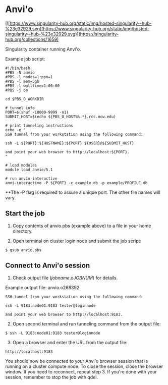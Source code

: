 # Anvi'o
[![https://www.singularity-hub.org/static/img/hosted-singularity--hub-%23e32929.svg](https://www.singularity-hub.org/static/img/hosted-singularity--hub-%23e32929.svg)](https://singularity-hub.org/collections/1659)

Singularity container running Anvi'o.

Example job script:
```
#!/bin/bash
#PBS -N anvio
#PBS -l nodes=1:ppn=1
#PBS -l mem=5gb
#PBS -l walltime=1:00:00
#PBS -j oe

cd $PBS_O_WORKDIR

# tunnel info
PORT=$(shuf -i8000-9999 -n1)
SUBMIT_HOST=$(echo ${PBS_O_HOST%%.*}.rcc.mcw.edu)

# print tunneling instructions
echo -e "
SSH tunnel from your workstation using the following command:

ssh -L ${PORT}:${HOSTNAME}:${PORT} ${USER}@${SUBMIT_HOST}

and point your web browser to http://localhost:${PORT}.
"

# load modules
module load anvio/5.1

# run anvio interactive
anvi-interactive -P ${PORT} -c example.db -p example/PROFILE.db
```
**The -P flag is required to assure a unique port. The other file names will vary.

## Start the job
1. Copy contents of anvio.pbs (example above) to a file in your home directory.

2. Open terminal on cluster login node and submit the job script:

```
$ qsub anvio.pbs
```

## Connect to Anvi'o session
1. Check output file (*jobname*.o*JOBNUM*) for details.

Example output file: anvio.o268392
```
SSH tunnel from your workstation using the following command:

ssh -L 9183:node01:9183 tester@loginnode

and point your web browser to http://localhost:9183.
```

2. Open second terminal and run tunneling command from the output file:
```
$ ssh -L 9183:node01:9183 tester@loginnode
```
3. Open a browser and enter the URL from the output file:
```
http://localhost:9183
```

You should now be connected to your Anvi'o browser session that is running on a cluster compute node. To close the session, close the browser window. If you need to reconnect, repeat step 3. If you're done with your session, remember to stop the job with qdel.

